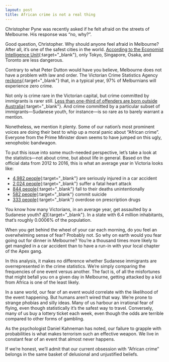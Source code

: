 ```yaml
---
layout: post
title: African crime is not a real thing
---
```


Christopher Pyne was recently asked if he felt afraid on the streets of Melbourne. His response was “no, why?”.

Good question, Christopher. Why should anyone feel afraid in Melbourne? After all, it’s one of the safest cities in the world. [According to the Economist Intelligence Unit](http://safecities.economist.com/safe-cities-index-2017){:target="_blank"}, only Tokyo, Singapore, Osaka, and Toronto are less dangerous. 

Contrary to what Peter Dutton would have you believe, Melbourne does not have a problem with law and order. The Victorian Crime Statistics Agency [reckons](https://www.crimestatistics.vic.gov.au/crime-statistics/latest-crime-data/unique-victims){:target="_blank"} that, in a typical year, 97% of Melburnians will experience zero crime. 

Not only is crime rare in the Victorian capital, but crime committed by immigrants is rarer still. [Less than one-third of offenders are born outside Australia](https://www.theguardian.com/australia-news/2018/jul/17/malcolm-turnbull-joins-political-brawl-over-gangs-but-is-he-fair-dinkum){:target="_blank"}.  And crime committed by a particular subset of immigrants—Sudanese youth, for instance—is so rare as to barely warrant a mention.

Nonetheless, we mention it plenty. Some of our nation’s most prominent voices are doing their best to whip up a moral panic about “African crime”. Everyone from the Prime Minister down seems to have jumped on this ugly, xenophobic bandwagon.

To put this issue into some much-needed perspective, let’s take a look at the statistics—not about crime, but about life in general. Based on the official data from 2012 to 2016, this is what an average year in Victoria looks like:

- [4,982 people](https://www.vicroads.vic.gov.au/safety-and-road-rules/safety-statistics/crash-statistics){:target="_blank"} are seriously injured in a car accident 
- [2,024 people](http://www.abs.gov.au/Causes-of-Death){:target="_blank"} suffer a fatal heart attack 
- [844 people](http://www.abs.gov.au/Causes-of-Death){:target="_blank"} fall to their deaths unintentionally 
- [582 people](http://www.abs.gov.au/Causes-of-Death){:target="_blank"} commit suicide 
- [333 people](http://www.coronerscourt.vic.gov.au/find/publications/coroners+court+of+victoria+annual+report+2016-17){:target="_blank"} overdose on prescription drugs 

You know how many Victorians, in an average year, get assaulted by a Sudanese youth? [41](https://www.aph.gov.au/Parliamentary_Business/Committees/Joint/Migration/settlementoutcomes/Report/section?id=committees%2Freportjnt%2F024098%2F25141){:target="_blank"}. In a state with 6.4 million inhabitants, that’s roughly 0.0006% of the population.

When you get behind the wheel of your car each morning, do you feel an overwhelming sense of fear? Probably not. So why on earth would you fear going out for dinner in Melbourne? You’re a thousand times more likely to get mangled in a car accident than to have a run-in with your local chapter of the Apex gang.

In this analysis, it makes no difference whether Sudanese immigrants are overrepresented in the crime statistics. We’re simply comparing the frequencies of one event versus another. The fact is, of all the misfortunes that might befall you on a given day in Melbourne, getting attacked by a kid from Africa is one of the least likely.

In a sane world, our fear of an event would correlate with the likelihood of the event happening. But humans aren’t wired that way. We’re prone to strange phobias and silly ideas. Many of us harbour an irrational fear of flying, even though statistically it’s the safest way to travel. Conversely, many of us buy a lottery ticket each week, even though the odds are terrible compared to other forms of gambling.

As the psychologist Daniel Kahneman has noted, our failure to grapple with probabilities is what makes terrorism such an effective weapon. We live in constant fear of an event that almost never happens.

If we’re honest, we’ll admit that our current obsession with “African crime” belongs in the same basket of delusional and unjustified beliefs.

